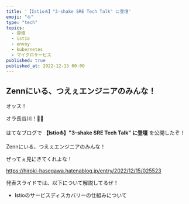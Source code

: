 ```yaml
---
title: '【Istio⛵️】"3-shake SRE Tech Talk" に登壇'
emoji: "⛵️"
type: "tech"
topics:
  - 登壇
  - istio
  - envoy
  - kubernetes
  - マイクロサービス
published: true
published_at: 2022-12-15 00:00
---
```


## Zennにいる、つえぇエンジニアのみんな！

オッス！

オラ長谷川！✋🏻

はてなブログで **【Istio⛵️】"3-shake SRE Tech Talk" に登壇** を公開したぞ！

Zennにいる、つえぇエンジニアのみんな！

ぜってぇ見にきてくれよな！

https://hiroki-hasegawa.hatenablog.jp/entry/2022/12/15/025523

発表スライドでは、以下について解説してるぜ！

- Istioのサービスディスカバリーの仕組みについて
